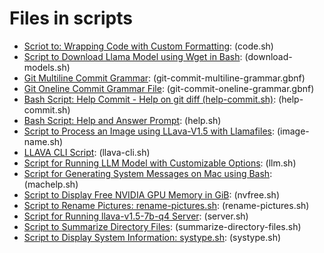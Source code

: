 # Files in scripts
- [Scriot to: Wrapping Code with Custom Formatting](code.sh): (code.sh)
- [Script to Download Llama Model using Wget in Bash](download-models.sh): (download-models.sh)
- [Git Multiline Commit Grammar](git-commit-multiline-grammar.gbnf): (git-commit-multiline-grammar.gbnf)
- [Git Oneline Commit Grammar File](git-commit-oneline-grammar.gbnf): (git-commit-oneline-grammar.gbnf)
- [Bash Script: Help Commit - Help on git diff (help-commit.sh)](help-commit.sh): (help-commit.sh)
- [Bash Script: Help and Answer Prompt](help.sh): (help.sh)
- [Script to Process an Image using LLava-V1.5 with Llamafiles](image-name.sh): (image-name.sh)
- [LLAVA CLI Script](llava-cli.sh): (llava-cli.sh)
- [Script for Running LLM Model with Customizable Options](llm.sh): (llm.sh)
- [Script for Generating System Messages on Mac using Bash](machelp.sh): (machelp.sh)
- [Script to Display Free NVIDIA GPU Memory in GiB](nvfree.sh): (nvfree.sh)
- [Script to Rename Pictures: rename-pictures.sh](rename-pictures.sh): (rename-pictures.sh)
- [Script for Running llava-v1.5-7b-q4 Server](server.sh): (server.sh)
- [Script to Summarize Directory Files](summarize-directory-files.sh): (summarize-directory-files.sh)
- [Script to Display System Information: systype.sh](systype.sh): (systype.sh)
